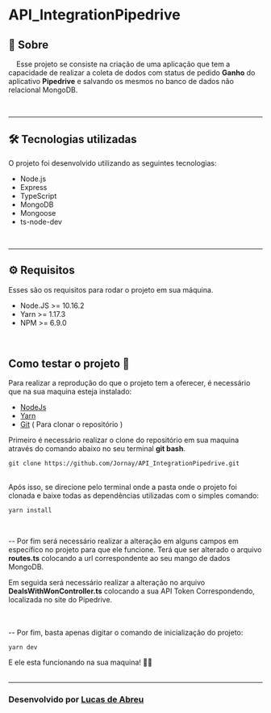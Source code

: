 # API_IntegrationPipedrive




## 📃 **Sobre**

&nbsp;&nbsp;&nbsp;&nbsp;Esse projeto se consiste na criação de uma aplicação que tem a capacidade de realizar a coleta de dodos com status de pedido **Ganho** do aplicativo **Pipedrive** e salvando os mesmos no banco de dados não relacional MongoDB. 

<br>

---

## 🛠 **Tecnologias utilizadas**

O projeto foi desenvolvido utilizando as seguintes tecnologias:

- Node.js
- Express
- TypeScript
- MongoDB
- Mongoose
- ts-node-dev
<br>

--- 

 ## ⚙ **Requisitos**

Esses são os requisitos para rodar o projeto em sua máquina.

- Node.JS >= 10.16.2
- Yarn >= 1.17.3
- NPM >= 6.9.0
<br> 

## **Como testar o projeto** 🔧

Para realizar a reprodução do que o projeto tem a oferecer, é necessário que na sua maquina esteja instalado:

- [NodeJs](https://nodejs.org/en/download/)
- [Yarn](https://classic.yarnpkg.com/en/docs/install/#windows-stable)
- [Git](https://git-scm.com/downloads)&nbsp;( Para clonar o repositório )

Primeiro é necessário realizar o clone do repositório em sua maquina através do comando abaixo no seu terminal **git bash**.

`git clone https://github.com/Jornay/API_IntegrationPipedrive.git`

<br>
Após isso, se direcione pelo terminal onde a pasta onde o projeto foi clonada e baixe todas as dependências utilizadas com o simples comando:

`yarn install`

<br>

 -- Por fim será necessário realizar a alteração em alguns campos em específico no projeto para que ele funcione.
Terá que ser alterado o arquivo **routes.ts** colocando a url correspondente ao seu mango de dados MongoDB.


Em seguida será necessário realizar a alteração no arquivo **DealsWithWonController.ts** colocando a sua API Token Correspondendo, localizada no site do Pipedrive.

<br>
<br>
-- Por fim, basta apenas digitar o comando de inicialização do projeto:

`yarn dev`

E ele esta funcionando na sua maquina! 🚀🚀
<br>
<br>

---
### Desenvolvido por [Lucas de Abreu](https://github.com/Jornay) 
